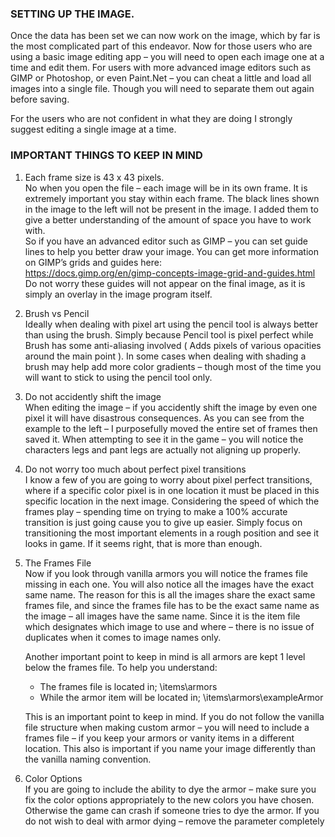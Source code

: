 ### SETTING UP THE IMAGE.
Once the data has been set we can now work on the image, which by far is the most complicated part of this endeavor. Now for those users who are using a basic image editing app – you will need to open each image one at a time and edit them. For users with more advanced image editors such as GIMP or Photoshop, or even Paint.Net – you can cheat a little and load all images into a single file. Though you will need to separate them out again before saving.

For the users who are not confident in what they are doing I strongly suggest editing a single image at a time.

### IMPORTANT THINGS TO KEEP IN MIND
1. Each frame size is 43 x 43 pixels.  
    No when you open the file – each image will be in its own frame. It is extremely important you stay within each frame. The black lines shown in the image to the left will not be present in the image. I added them to give a better understanding of the amount of space you have to work with.  
    So if you have an advanced editor such as GIMP – you can set guide lines to help you better draw your image. You can get more information on GIMP’s grids and guides here:  
    https://docs.gimp.org/en/gimp-concepts-image-grid-and-guides.html  
    Do not worry these guides will not appear on the final image, as it is simply an overlay in the image program itself.
2. Brush vs Pencil  
    Ideally when dealing with pixel art using the pencil tool is always better than using the brush. Simply because Pencil tool is pixel perfect while Brush has some anti-aliasing involved ( Adds pixels of various opacities around the main point ). In some cases when dealing with shading a brush may help add more color gradients – though most of the time you will want to stick to using the pencil tool only.
3. Do not accidently shift the image  
    When editing the image – if you accidently shift the image by even one pixel it will have disastrous consequences. As you can see from the example to the left – I purposefully moved the entire set of frames then saved it. When attempting to see it in the game – you will notice the characters legs and pant legs are actually not aligning up properly.
4. Do not worry too much about perfect pixel transitions  
    I know a few of you are going to worry about pixel perfect transitions, where if a specific color pixel is in one location it must be placed in this specific location in the next image. Considering the speed of which the frames play – spending time on trying to make a 100% accurate transition is just going cause you to give up easier. Simply focus on transitioning the most important elements in a rough position and see it looks in game. If it seems right, that is more than enough.
5. The Frames File  
    Now if you look through vanilla armors you will notice the frames file missing in each one. You will also notice all the images have the exact same name. The reason for this is all the images share the exact same frames file, and since the frames file has to be the exact same name as the image – all images have the same name. Since it is the item file which designates which image to use and where – there is no issue of duplicates when it comes to image names only. 
    
    Another important point to keep in mind is all armors are kept 1 level below the frames file. To help you
    understand:
    - The frames file is located in; \items\armors
    - While the armor item will be located in; \items\armors\exampleArmor
    
    This is an important point to keep in mind. If you do not follow the vanilla file structure when making custom armor – you will need to include a frames file – if you keep your armors or vanity items in a different location.
    This also is important if you name your image differently than the vanilla naming convention.
6. Color Options  
    If you are going to include the ability to dye the armor – make sure you fix the color options appropriately to the new colors you have chosen. Otherwise the game can crash if someone tries to dye the armor. If you do not wish to deal with armor dying – remove the parameter completely
